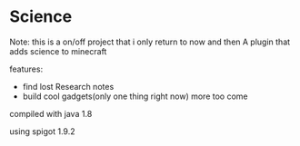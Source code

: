 # Science
Note: this is a on/off project that i only return to now and then
A plugin that adds science to minecraft

features:
* find lost Research  notes
* build cool gadgets(only one thing right now)
more too come

compiled with java 1.8

using spigot 1.9.2
